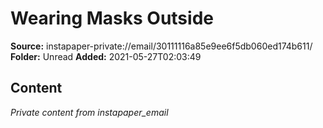 # Wearing Masks Outside

**Source:** instapaper-private://email/30111116a85e9ee6f5db060ed174b611/
**Folder:** Unread
**Added:** 2021-05-27T02:03:49




## Content
*Private content from instapaper_email*
